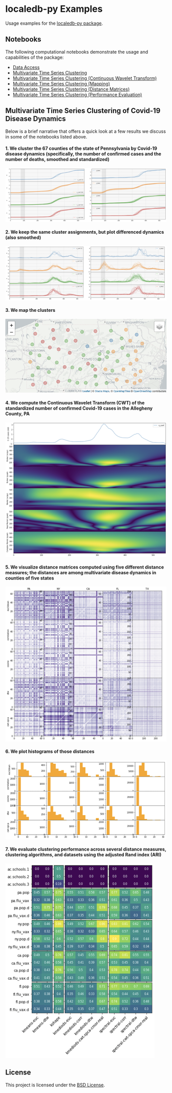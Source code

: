 # localedb-py Examples

Usage examples for the [localedb-py package](https://github.com/momacs/localedb-py).


## Notebooks

The following computational notebooks demonstrate the usage and capabilities of the package:
- [Data Access](https://github.com/momacs/localedb-py-examples/blob/master/01-data-access.ipynb)
- [Multivariate Time Series Clustering](https://github.com/momacs/localedb-py-examples/blob/master/02-mvts-cluster.ipynb)
- [Multivariate Time Series Clustering (Continuous Wavelet Transform)](https://github.com/momacs/localedb-py-examples/blob/master/03-mvts-cluster-cwt.ipynb)
- [Multivariate Time Series Clustering (Mapping)](https://github.com/momacs/localedb-py-examples/blob/master/04-mvts-cluster-map.ipynb)
- [Multivariate Time Series Clustering (Distance Matrices)](https://github.com/momacs/localedb-py-examples/blob/master/05-mvts-cluster-dist-mat.ipynb)
- [Multivariate Time Series Clustering (Performance Evaluation)](https://github.com/momacs/localedb-py-examples/blob/master/06-mvts-cluster-perf-eval.ipynb)


## Multivariate Time Series Clustering of Covid-19 Disease Dynamics

Below is a brief narrative that offers a quick look at a few results we discuss in some of the notebooks listed above.

#### 1. We cluster the 67 counties of the state of Pennsylvania by Covid-19 disease dynamics (specifically, the number of confirmed cases and the number of deaths, smoothed and standardized)

![Alt text](brief-narrative/01-c19-mvts-cluster-pa.png?raw=true)

#### 2. We keep the same cluster assignments, but plot differenced dynamics (also smoothed)

![Alt text](brief-narrative/02-c19-mvts-cluster-diff-pa.png?raw=true)

#### 3. We map the clusters

![Alt text](brief-narrative/03-c19-mvts-cluster-pa-map.png?raw=true)

#### 4. We compute the Continuous Wavelet Transform (CWT) of the standardized number of confirmed Covid-19 cases in the Allegheny County, PA

![Alt text](brief-narrative/04-c19-cwt.png?raw=true)

#### 5. We visualize distance matrices computed using five different distance measures; the distances are among multivariate disease dynamics in counties of five states

![Alt text](brief-narrative/05-c19-dist-mat-5-states.png?raw=true)

#### 6. We plot histograms of those distances

![Alt text](brief-narrative/06-c19-dist-mat-hist-5-states.png?raw=true)

#### 7. We evaluate clustering performance across several distance measures, clustering algorithms, and datasets using the adjusted Rand index (ARI)

![Alt text](brief-narrative/07-cluster-perf-eval.png?raw=true)


## License

This project is licensed under the [BSD License](LICENSE.md).
